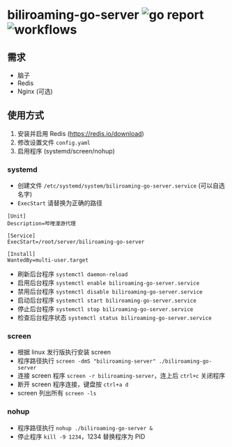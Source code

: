 # biliroaming-go-server ![go report](https://goreportcard.com/badge/github.com/JasonKhew96/biliroaming-go-server) ![workflows](https://github.com/JasonKhew96/biliroaming-go-server/workflows/Go/badge.svg)


## 需求
- 脑子
- Redis
- Nginx (可选)

## 使用方式
1. 安装并启用 Redis (https://redis.io/download)
2. 修改设置文件 `config.yaml`
3. 启用程序 (systemd/screen/nohup)

### systemd
- 创建文件 `/etc/systemd/system/biliroaming-go-server.service` (可以自选名字)
- `ExecStart` 请替换为正确的路径
```
[Unit]
Description=哔哩漫游代理

[Service]
ExecStart=/root/server/biliroaming-go-server

[Install]
WantedBy=multi-user.target
```
- 刷新后台程序 `systemctl daemon-reload`
- 启用后台程序 `systemctl enable biliroaming-go-server.service`
- 禁用后台程序 `systemctl disable biliroaming-go-server.service`
- 启动后台程序 `systemctl start biliroaming-go-server.service`
- 停止后台程序 `systemctl stop biliroaming-go-server.service`
- 检查后台程序状态 `systemctl status biliroaming-go-server.service`

### screen
- 根据 linux 发行版执行安装 screen
- 程序路径执行 `screen -dmS "biliroaming-server" ./biliroaming-go-server`
- 连接 screen 程序 `screen -r biliroaming-server`，连上后 `ctrl+c` 关闭程序
- 断开 screen 程序连接，键盘按 `ctrl+a d`
- screen 列出所有 `screen -ls`

### nohup
- 程序路径执行 `nohup ./biliroaming-go-server &`
- 停止程序 `kill -9 1234`，1234 替换程序为 PID
